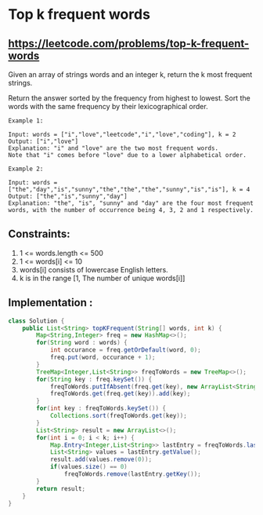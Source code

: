 # Top k frequent words
## https://leetcode.com/problems/top-k-frequent-words

Given an array of strings words and an integer k, return the k most frequent strings.

Return the answer sorted by the frequency from highest to lowest. Sort the words with the same frequency by their lexicographical order.

 
```
Example 1:

Input: words = ["i","love","leetcode","i","love","coding"], k = 2
Output: ["i","love"]
Explanation: "i" and "love" are the two most frequent words.
Note that "i" comes before "love" due to a lower alphabetical order.

Example 2:

Input: words = ["the","day","is","sunny","the","the","the","sunny","is","is"], k = 4
Output: ["the","is","sunny","day"]
Explanation: "the", "is", "sunny" and "day" are the four most frequent words, with the number of occurrence being 4, 3, 2 and 1 respectively.
``` 

## Constraints:

1. 1 <= words.length <= 500
2. 1 <= words[i] <= 10
3. words[i] consists of lowercase English letters.
4. k is in the range [1, The number of unique words[i]]

## Implementation :
```java
class Solution {
    public List<String> topKFrequent(String[] words, int k) {
        Map<String,Integer> freq = new HashMap<>();
        for(String word : words) {
            int occurance = freq.getOrDefault(word, 0);
            freq.put(word, occurance + 1);
        }
        TreeMap<Integer,List<String>> freqToWords = new TreeMap<>();
        for(String key : freq.keySet()) {
            freqToWords.putIfAbsent(freq.get(key), new ArrayList<String>());
            freqToWords.get(freq.get(key)).add(key);
        }
        for(int key : freqToWords.keySet()) {
            Collections.sort(freqToWords.get(key));
        }
        List<String> result = new ArrayList<>();
        for(int i = 0; i < k; i++) {
            Map.Entry<Integer,List<String>> lastEntry = freqToWords.lastEntry();
            List<String> values = lastEntry.getValue();
            result.add(values.remove(0));
            if(values.size() == 0)
                freqToWords.remove(lastEntry.getKey());
        }
        return result;
    }
}
```

